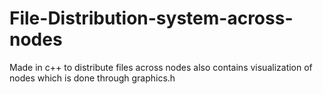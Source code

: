 # File-Distribution-system-across-nodes
Made in c++ to distribute files across nodes also contains visualization of nodes which is done through graphics.h
